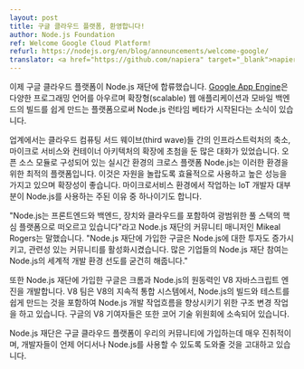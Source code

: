 ```yaml
---
layout: post
title: 구글 클라우드 플랫폼, 환영합니다!
author: Node.js Foundation
ref: Welcome Google Cloud Platform!
refurl: https://nodejs.org/en/blog/announcements/welcome-google/
translator: <a href="https://github.com/napiera" target="_blank">napier</a>
---
```



<!--
Google Cloud Platform joined the Node.js Foundation today. This news comes on the heels of the Node.js runtime going into beta on [Google App Engine](https://cloudplatform.googleblog.com/2016/03/Node.js-on-Google-App-Engine-goes-beta.html), a platform that makes it easy to  build scalable web applications and mobile backends across a variety of programming languages.
-->
이제 구글 클라우드 플랫폼이 Node.js 재단에 합류했습니다. [Google App Engine](https://cloudplatform.googleblog.com/2016/03/Node.js-on-Google-App-Engine-goes-beta.html)은 다양한 프로그래밍 언어를 아우르며 확장형(scalable) 웹 애플리케이션과 모바일 백엔드의 빌드를 쉽게 만드는 플랫폼으로써 Node.js 런타임 베타가 시작된다는 소식이 있습니다.

<!--
In the industry, there’s been a lot of conversations around a third wave of cloud computing that focuses less on infrastructure and more on microservices and container architectures. Node.js, which is a cross-platform runtime environment that consists of open source modules, is a perfect platform for these types of environments. It’s incredibly resource-efficient, high performing and well-suited to scalability. This is one of the main reasons why Node.js is heavily used by IoT developers who are working with microservices environments. 
-->
업계에서는 클라우드 컴퓨팅 서드 웨이브(third wave)들 간의 인프라스트럭처의 축소, 마이크로 서비스와 컨테이너 아키텍처의 확장에 초첨을 둔 많은 대화가 있었습니다. 오픈 소스 모듈로 구성되어 있는 실시간 환경의 크로스 플랫폼 Node.js는 이러한 환경을 위한 최적의 플랫폼입니다. 이것은 자원을 놀랍도록 효율적으로 사용하고 높은 성능을 가지고 있으며 확장성이 좋습니다. 마이크로서비스 환경에서 작업하는 IoT 개발자 대부분이 Node.js를 사용하는 주된 이유 중 하나이기도 합니다.


<!--
“Node.js is emerging as the platform in the center of a broad full stack, consisting of front end, back end, devices and the cloud,” said Mikeal Rogers, community manager of the Node.js Foundation. “By joining the Node.js Foundation, Google is increasing its investment in Node.js and deepening its involvement in a vibrant community. Having more companies join the Node.js Foundation helps solidify Node.js as a leading universal development environment.”
-->
"Node.js는 프론트엔드와 백엔드, 장치와 클라우드를 포함하여 광범위한 풀 스택의 핵심 플랫폼으로 떠오르고 있습니다"라고 Node.js 재단의 커뮤니티 매니저인 Mikeal Rogers는 말했습니다. "Node.js 재단에 가입한 구글은 Node.js에 대한 투자도 증가시키고, 관련성 있는 커뮤니티를 활성화시켰습니다. 많은 기업들의 Node.js 재단 참여는 Node.js의 세계적 개발 환경 선도를 굳건히 해줍니다."

<!--
Along with joining the Node.js Foundation, Google develops the V8 JavaScript engine which powers Chrome and Node.js. The V8 team is working on infrastructural changes to improve the Node.js development workflow, including making it easier to build and test Node.js on V8’s continuous integration system. Google V8 contributors are also involved in the Core Technical Committee.
-->
또한 Node.js 재단에 가입한 구글은 크롬과 Node.js의 원동력인 V8 자바스크립트 엔진을 개발합니다. V8 팀은 V8의 지속적 통합 시스템에서, Node.js의 빌드와 테스트를 쉽게 만드는 것을 포함하여 Node.js 개발 작업흐름을 향상시키기 위한 구조 변경 작업을 하고 있습니다. 구글의 V8 기여자들은 또한 코어 기술 위원회에 소속되어 있습니다.

<!--
The Node.js Foundation is very excited to have Google Cloud Platform join our community and look forward to helping developers continue to use Node.js everywhere.
-->
Node.js 재단은 구글 클라우드 플랫폼이 우리의 커뮤니티에 가입하는데 매우 진취적이며, 개발자들이 언제 어디서나 Node.js를 사용할 수 있도록 도와줄 것을 고대하고 있습니다.
